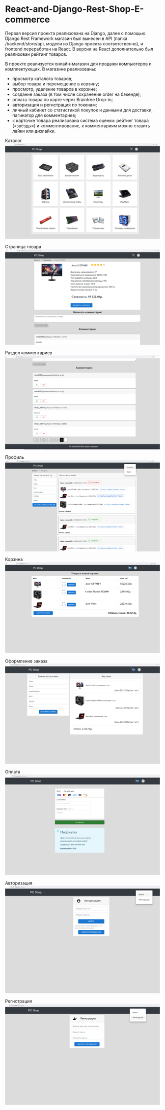 # React-and-Django-Rest-Shop-E-commerce

Первая версия проекта реализована на Django, далее с помощью Django Rest Framework магазин был вынесен в API (папка /backend/store/api, модели из Django проекта
соответственно), и frontend переработан на React. В версии на React дополнительно был реализован рейтинг товаров.

В проекте реализуется онлайн-магазин для продажи компьютеров и комплектующих. В магазине реализованы: 
- просмотр каталога товаров;
- выбор товара и перемещение в корзину;
- просмотр, удаление товаров в корзине;
- создание заказа (в том числе сохранение order на бэкенде);
 - оплата товара по карте через Braintree Drop-in;
- авторизация и регистрация по токенам;
- личный кабинет со статистикой покупок и данными для доставки, пагинатор для комментариев;
- к карточке товара реализована система оценки: рейтинг товара («звёзды») и комментирование, к комментариям можно ставить лайки или дизлайки.

Каталог
![alt text](https://github.com/sk1p433/React-and-Django-Rest-Shop/blob/master/backend/photos/photo1.png)

Страница товара
![alt text](https://github.com/sk1p433/React-and-Django-Rest-Shop/blob/master/backend/photos/photo6.png)

Раздел комментариев
![alt text](https://github.com/sk1p433/React-and-Django-Rest-Shop/blob/master/backend/photos/photo7.png)

Профиль
![alt text](https://github.com/sk1p433/React-and-Django-Rest-Shop/blob/master/backend/photos/photo2.png)

Корзина
![alt text](https://github.com/sk1p433/React-and-Django-Rest-Shop/blob/master/backend/photos/photo3.png)

Оформление заказа
![alt text](https://github.com/sk1p433/React-and-Django-Rest-Shop/blob/master/backend/photos/photo4.png)

Оплата
![alt text](https://github.com/sk1p433/React-and-Django-Rest-Shop/blob/master/backend/photos/photo5.png)

Авторизация
![alt text](https://github.com/sk1p433/React-and-Django-Rest-Shop/blob/master/backend/photos/photo8.png)

Регистрация
![alt text](https://github.com/sk1p433/React-and-Django-Rest-Shop/blob/master/backend/photos/photo9.png)









